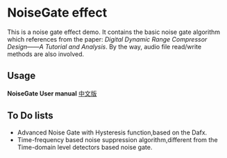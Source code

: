 # NoiseGate effect
This is a noise gate effect demo. It contains the basic noise gate algorithm which references from the paper:
*Digital Dynamic Range Compressor Design——A Tutorial and Analysis*. By the way, audio file read/write methods are also involved.

## Usage
**NoiseGate User manual**  [中文版](https://github.com/jagger2048/NoiseGate/blob/master/NoiseGate%20User%20manual.md)

## To Do lists
- Advanced Noise Gate with Hysteresis function,based on the Dafx.
- Time-frequency based noise suppression algorithm,different from  the Time-domain level detectors based noise gate.

